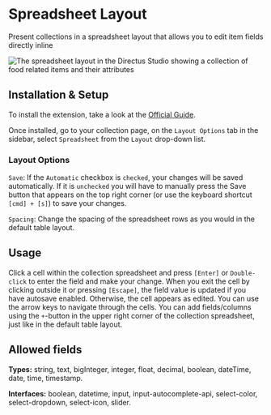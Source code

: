 # Spreadsheet Layout

Present collections in a spreadsheet layout that allows you to edit item fields directly inline

![The spreadsheet layout in the Directus Studio showing a collection of food related items and their attributes](https://github.com/directus-labs/extensions/blob/main/packages/spreadsheet-layout/docs/preview.png?raw=true)

## Installation & Setup

To install the extension, take a look at the [Official Guide](https://docs.directus.io/extensions/installing-extensions.html).

Once installed, go to your collection page, on the `Layout Options` tab in the sidebar, select `Spreadsheet` from the `Layout` drop-down list.

### Layout Options

`Save`: If the `Automatic` checkbox is `checked`, your changes will be saved automatically. If it is `unchecked` you will have to manually press the Save button that appears on the top right corner (or use the keyboard shortcut `[cmd] + [s]`) to save your changes.

`Spacing`: Change the spacing of the spreadsheet rows as you would in the default table layout.

## Usage

Click a cell within the collection spreadsheet and press `[Enter]` or `Double-click` to enter the field and make your change. When you exit the cell by clicking outside it or pressing `[Escape]`, the field value is updated if you have autosave enabled. Otherwise, the cell appears as edited. You can use the arrow keys to navigate through the cells. You can add fields/columns using the `+`-button in the upper right corner of the collection spreadsheet, just like in the default table layout.

## Allowed fields

**Types:** string, text, bigInteger, integer, float, decimal, boolean, dateTime, date, time, timestamp.

**Interfaces:** boolean, datetime, input, input-autocomplete-api, select-color, select-dropdown, select-icon, slider.
